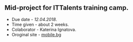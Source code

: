 
## Mid-project for ITTalents training camp.

+ Due date - *12.04.2018*. 
+ Time given - about 2 weeks.
+ Colaborator - Katerina Ignatova.
+ Oroginal site - [mobile.bg](https://www.mobile.bg/ "Mobile's Homepage")

